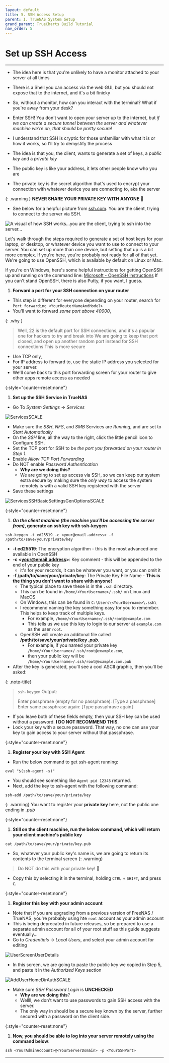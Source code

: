 ```yaml
---
layout: default
title: 5. SSH Access Setup
parent: I. TrueNAS System Setup
grand_parent: TrueCharts Build Tutorial
nav_order: 5
---
```


# Set up SSH Access

----

- The idea here is that you're unlikely to have a monitor attached to your server at all times
- There is a Shell you can access via the web GUI, but you should not expose that to the internet, and it's a bit finicky
- So, without a monitor, how can you interact with the terminal? What if you're away from your desk?
- Enter SSH! You don't want to open your server up to the internet, but *if we can create a secure tunnel between the server and whatever machine we're on, that should be pretty secure*!
- I understand that SSH is cryptic for those unfamiliar with what it is or how it works, so I'll try to demystify the process

- The idea is that you, the client, wants to generate a set of keys, a *public key* and a *private key*
- The public key is like your address, it lets other people know who you are
- The private key is the secret algorithm that's used to encrypt your connection with whatever device you are connecting to, aka the server

{: .warning }
**NEVER SHARE YOUR PRIVATE KEY WITH ANYONE** 🤫

- See below for a helpful picture from [ssh.com][ssh.com]. You are the client, trying to connect to the server via SSH.

![A visual of how SSH works...you are the client, trying to ssh into the server...][imgSshProtocol]

Let's walk through the steps required to generate a set of host keys for your laptop, or desktop, or whatever device you want to use to connect to your server.
You can set up more than one device, but setting that up is a bit more complex. If you're here, you're probably not ready for all of that yet.
We're going to use OpenSSH, which is available by default on Linux or Mac. 

If you're on Windows, here's some helpful instructions for getting OpenSSH up and running on the command line: [Microsoft - OpenSSH instructions][microsoft-openssh-instructions]
If you can't stand OpenSSH, there is also Putty, if you want, I guess.

1. **Forward a port for your SSH connection on your router**
- This step is different for everyone depending on your router, search for ```Port forwarding <YourRouterNameAndModel>```
- You'll want to forward *some port above 40000*,

{: .why }
> Well, 22 is the default port for SSH connections, and it's a popular one for hackers to try and break into
> We are going to keep that port closed, and open up another random port instead for SSH connections
> This is more secure

- Use TCP only,
- For IP address to forward to, use the static IP address you selected for your server.
- We'll come back to this port forwarding screen for your router to give other apps remote access as needed
  
{:style="counter-reset:none"}
1. **Set up the SSH Service in TrueNAS**
- Go To *System Settings* -> *Services*

![ServicesSCALE][imgServices]

- Make sure the *SSH*, *NFS*, and *SMB* Services are *Running*, and are set to *Start Automatically*
- On the *SSH* line, all the way to the right, click the little pencil icon to Configure SSH.
- Set the TCP port for SSH to be *the port you forwarded on your router in Step 1*.
- Enable *Allow TCP Port Forwarding*
- Do NOT enable *Password Authentication*
    - **Why are we doing this?**
    - We are going to set up access via SSH, so we can keep our system extra secure by making sure the *only way* to access the system remotely is with a valid SSH key registered with the server
- Save these settings

![ServicesSSHBasicSettingsGenOptionsSCALE][imgServicesSSHBasicSettings]

{:style="counter-reset:none"}
1. **_On the client machine (the machine you'll be accessing the server from)_, generate an ssh key with ssh-keygen**
```
ssh-keygen -t ed25519 -c <your@email.address> -f /path/to/save/your/private/key
```
- **-t ed25519**: The encryption algorithm - this is the most advanced one available in OpenSSH
- **-c \<your@email.address\>**: Key comment - this will be appended to the end of your public key
    - it's for your records, it can be whatever you want, or you can omit it
- **-f /path/to/save/your/private/key**: The Private Key File Name - **This is the thing you don't want to share with anyone!**
    - The typical place to save these is in the ```.ssh``` directory.
    - This can be found in ```/home/<YourUsername>/.ssh/``` on Linux and MacOS
    - On Windows, this can be found in ```C:\Users\<YourUsername>\.ssh\```
    - I recommend naming the key something easy for you to remember. This helps to keep track of multiple keys.
        - For example, ```/home/<YourUsername>/.ssh/root@example.com```
        - This tells us we use this key to login to our server at ```example.com``` as the user ```root```.
    - OpenSSH will create an additonal file called **/path/to/save/your/private/key _.pub_**.
        - For example, if you named your private key  ```/home/<YourUsername>/.ssh/root@example.com```,
        - then your public key will be ```/home/<YourUsername>/.ssh/root@example.com.pub```
- After the key is generated, you'll see a cool ASCII graphic, then you'll be asked:

{: .note-title}
> ```ssh-keygen``` Output:
>
> Enter passphrase (empty for no passphrase): [Type a passphrase]
> Enter same passphrase again: [Type passphrase again]

- If you leave both of these fields empty, then your SSH key can be used without a password. **I DO NOT RECOMMEND THIS**.
- Lock your key with a secure password. That way, no one can use your key to gain access to your server without that passphrase.

{:style="counter-reset:none"}
1. **Register your key with SSH Agent**
- Run the below command to get ssh-agent running:
```
eval "$(ssh-agent -s)"
```

- You should see something like ```Agent pid 12345``` returned.
- Next, add the key to ssh-agent with the following command:
```
ssh-add /path/to/save/your/private/key
```

{: .warning}
You want to register your **private key** here, not the public one ending in *.pub*

 {:style="counter-reset:none"}    
1. **Still on the client machine, run the below command, which will return your client machine's public key**
```
cat /path/to/save/your/private/key.pub
```
- So, whatever your public key's name is, we are going to return its contents to the terminal screen
{: .warning}
> Do NOT do this with your private key! 🤫
- Copy this by selecting it in the terminal, holding ```CTRL``` + ```SHIFT```, and press ```C```.

{:style="counter-reset:none"}
1. **Register this key with your admin account**
- Note that if you are upgrading from a previous version of FreeNAS / TrueNAS, you're probably using hte ```root``` account as your admin account
- This is being deprecated in future releases, so be prepared to use a separate admin account for all of your root stuff as this guide suggests eventually...
- Go to  *Credentials* -> *Local Users*, and select your admin account for editing

![UserScreenUserDetails][imgUserScreenUserDetails]

- In this screen, we are going to paste the public key we copied in Step 5, and paste it in the *Authorized Keys* section

![AddUserHomeDirAuthSCALE][imgAddUserHomeDirAuth]

- Make sure *SSH Password Login* is **UNCHECKED**
    - **Why are we doing this**?
    - Wellll, we don't want to use passwords to gain SSH access with the server.
    - The only way in should be a secure key known by the server, further secured with a password on the client side.

{:style="counter-reset:none"}
1. **Now, you should be able to log into your server remotely using the command below**:
```
ssh <YourAdminAccount>@<YourServerDomain> -p <YourSSHPort>
```

----

[ssh.com]: https://www.ssh.com
[microsoft-openssh-instructions]: https://learn.microsoft.com/en-us/windows-server/administration/openssh/openssh_install_firstuse?tabs=gui

[imgSshProtocol]: https://www.ssh.com/hubfs/Imported_Blog_Media/SSH_simplified_protocol_diagram-2.png
[imgServices]: https://www.truenas.com/docs/images/SCALE/SystemSettings/ServicesSCALE.png
[imgServicesSSHBasicSettings]: https://www.truenas.com/docs/images/SCALE/SystemSettings/ServicesSSHBasicSettingsGenOptionsSCALE.png
[imgUserScreenUserDetails]: https://www.truenas.com/docs/images/SCALE/Credentials/UserScreenUserDetails.png
[imgAddUserHomeDirAuth]: https://www.truenas.com/docs/images/SCALE/Credentials/AddUserHomeDirAuthSCALE.png